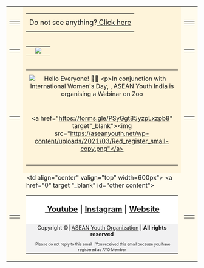 <html>
	<body>
		<table align="center" valign="center" width="100%" bgcolor="#FFFBED">
			<tr id="Row1">
        <td>
          <table bgcolor="#FFFBED">
            <td align="center" valign="center" width="150px" id="C1R1">
            </td>
          </table>
        <td bgcolor="#FEF4DA" id="C2R1">     
          <table align="center" valign="center" width="600px" bgcolor="#FEF4DA" id="CenterClickHere">
          <tr>
            <td align="center" valign="center" width="100%" height="10px"></td>
            </tr>
          <tr>
            <td align="center" valign="center" width="100%" height="10px"><span style="font-size:18px">Do not see anything?<a href="https://aseanyouth.net/" target="_blank"> Click here</a></span></td>
            </tr>
            <tr>
            <td align="center" valign="center" width="100%" height="10px"></td>
            </tr>
          </table>
        </td>
        <td>
          <table bgcolor="#FFFBED">
            <td align="center" valign="center" width="150px" id="C3R1">
            </td>
          </table>
        </td>
        </td>
      </tr><tr id="Row2">
        <td>
          <table bgcolor="#FFFBED">
            <td align="center" valign="center" width="150px" id="emptyleft">
            </td>
          </table>
        <td bgcolor="#FEF4DA" id="C2R1">
          <table align="center" valign="center" width="600px" bgcolor="#FEF4DA" id="TopLogo">
          <td align="center" valign="center" width="50%">
                <align="center" valign="center" width="200px"><img size="25%" src="https://aseanyouthnet.files.wordpress.com/2020/10/giftyellow.gif">
              </td>
          </table>
        </td>
        <td>
          <table>
            <td align="center" valign="center" width="150px" id="emptyright">
            </td>
          </table>
        </td>
        </td>
      </tr>
      <tr id="Row3">
        <td>
          <table>
            <td align="center" valign="center" width="150px" id="EmptyTopLeft">
            </td>
          </table>
        <td bgcolor="#FEF4DA">
          <table align="center" valign="center" width="600px" bgcolor="#FEF4DA" id="MainContent">
            <tr>
              <td align="center" valign="center" width="100%" height="10px">
              </td>
            </tr>
            <tr>
            <td align="center" valign="center" width="100%" bgcolor="#FEF4DA">
                <align="center" valign="center" width="50%"><img size="50%" src="https://aseanyouth.net/wp-content/uploads/2021/03/IMG-20210314-WA0007-e1615743253177.jpg" alt="Hello Everyone! 👋🏼

In conjunction with International Women's Day,
, ASEAN Youth India is organising a Webinar on Zoo">
              </td>
            </tr>
            <tr>
            <td align="center" valign="center" width="450px" bgcolor="#FEF4DA">
                <table width="450px">
              </table>
              </td>
            </tr>
            <td align="center" valign="top" width="600px"><a href="https://forms.gle/PSyGgt85yzpLxzpb8" target"_blank"><img src="https://aseanyouth.net/wp-content/uploads/2021/03/Red_register_small-copy.png"</a>
							</td>
            </tr>
            </tr>
            <td align="center" valign="center" width="400px" height="30px" bgcolor="#FEF4DA">
              </td>
            </tr>
          </table>
        </td>
        <td>
          <table>
            <td align="center" valign="center" width="150px" id="EmptyTopRight">
            </td>
          </table>
        </td>
        </td>
      </tr>
      <tr id="Row6">
        <td>
						<table>
							<td align="center" valign="top" width="150px">
  					</table>
					</td>
					<td>
						<table border="0" align="center" valign="top" cellpadding="0" cellspacing="0" width="600px" id="templateBody">
							<td align="center" valign="top" width=600px"> <a href="0" target "_blank" id="other content">
								<tr><td align="center" colspan="2" valign="middle" id="social" bgcolor="#FFFFFF"> <div mc:edit="std_social"> <h4 class="h4"><span style="font-size:20px"> &nbsp;<a href="https://www.youtube.com/c/ASEANCommunityPages/"> Youtube</a> | <a href="https://www.instagram.com/ayoasean/?hl=en"> Instagram</a> | <a href="https://aseanyouth.net"> Website</a></span>&nbsp;</h4>
      </div>
								</tr>																																												
								<tr><td align="center" valign="middle" width="600px" bgcolor="#f1f1f2"> <div mc:edit="std_footer"><span style="font-size:14px">Copyright &copy;| <a href="https://aseanyouth.net/"> ASEAN Youth Organization</a> | <b>All rights reserved</b></span></div></td>
								</tr>
								<tr>
								<td colspan="2" align="center" valign="middle" id="utility" bgcolor="#f1f1f2"> <div mc:edit="std_utility"> &nbsp;<span style="font-size:10px"><a>Please do not reply to this email | You received this email because you have registered as AYO Member </a></span></div></td>
								</tr>
							</td>
  					</table>
					</td>
					<td>
						<table>
  					 <td align="center" valign="top" width="150px">
						</table>
					</td>
          </table>
        </td>
        </td>
      </tr>
    </table>
  </body>
 </html>
																																												 
																																													 
																																									
